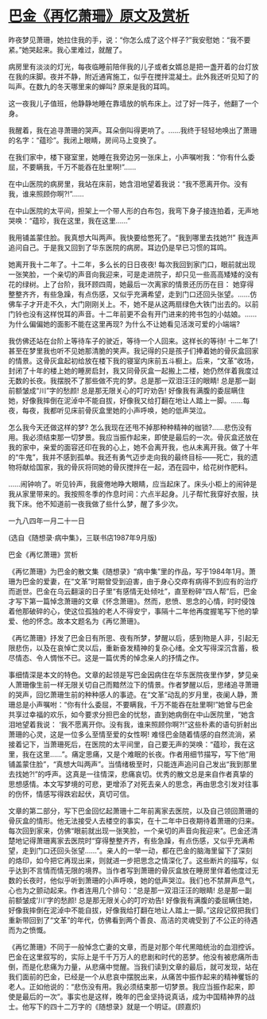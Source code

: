# [巴金《再忆萧珊》原文及赏析](https://www.vrrw.net/wx/9088.html)

昨夜梦见萧珊，她拉住我的手，说：“你怎么成了这个样子?”我安慰她：“我不要紧。”她哭起来。我心里难过，就醒了。

病房里有淡淡的灯光，每夜临睡前陪伴我的儿子或者女婿总是把一盏开着的台灯放在我的床脚。夜并不静，附近通宵施工，似乎在搅拌混凝土。此外我还听见知了的叫声。在数九的冬天哪里来的蝉叫? 原来是我的耳鸣。

这一夜我儿子值班，他静静地睡在靠墙放的帆布床上。过了好一阵子，他翻了一个身。

我醒着，我在追寻萧珊的哭声。耳朵倒叫得更响了。……我终于轻轻地唤出了萧珊的名字：“蕴珍”。我闭上眼睛，房间马上变换了。



在我们家中，楼下寝室里，她睡在我旁边另一张床上，小声嘱咐我：“你有什么委屈，不要瞒我，千万不能吞在肚里啊!”……

在中山医院的病房里，我站在床前，她含泪地望着我说：“我不愿离开你。没有我，谁来照顾你啊?!”……

在中山医院的太平间，担架上一个带人形的白布包，我弯下身子接连拍着，无声地哭唤：“蕴珍，我在这里，我在这里……”

我用铺盖蒙住脸。我真想大叫两声。我快要给憋死了。“我到哪里去找她?!” 我连声追问自己。于是我又回到了华东医院的病房。耳边仍是早已习惯的耳鸣。

她离开我十二年了。十二年，多么长的日日夜夜! 每次我回到家门口，眼前就出现一张笑脸，一个亲切的声音向我迎来，可是走进院子，却只见一些高高矮矮的没有花的绿树。上了台阶，我环顾四周，她最后一次离家的情景还历历在目： 她穿得整整齐齐，有些急躁，有点伤感，又似乎充满希望，走到门口还回头张望。……仿佛车子才开走不久，大门刚刚关上。不，她不是从这两扇绿色大铁门出去的。以前门铃也没有这样悦耳的声音。十二年前更不会有开门进来的挎书包的小姑娘。…… 为什么偏偏她的面影不能在这里再现? 为什么不让她看见活泼可爱的小端端?

我仿佛还站在台阶上等待车子的驶近，等待一个人回来。这样长的等待! 十二年了! 甚至在梦里我也听不见她那清脆的笑声。我记得的只是孩子们捧着她的骨灰盒回家的情景。这骨灰盒起初给放在楼下我的寝室内床前五斗橱上。后来，“文革”收场，封闭了十年的楼上她的睡房启封，我又同骨灰盒一起搬上二楼，她仍然伴着我度过无数的长夜。我摆脱不了那些做不完的梦。总是那一双泪汪汪的眼睛! 总是那一副前额皱成“川”字的愁颜! 总是那无限关心的叮咛劝告! 好像我有满腹的委屈瞒住她，好像我摔倒在泥淖中不能自拔，好像我又给打翻在地让人踏上一脚。……每夜，每夜，我都听见床前骨灰盒里她的小声呼唤，她的低声哭泣。

怎么我今天还做这样的梦? 怎么我现在还甩不掉那种种精神的枷锁?……悲伤没有用。我必须结束那一切梦景。我应当振作起来，即使是最后的一次。骨灰盒还放在我的家中，亲爱的面容还印在我的心上，她不会离开我，也从未离开我。做了十年的“牛鬼”，我并不感到孤单。我还有勇气迈步走向我的最终目标——死亡，我的遗物将献给国家，我的骨灰将同她的骨灰搅拌在一起，洒在园中，给花树作肥料。

……闹钟响了。听见铃声，我疲倦地睁大眼睛，应当起床了。床头小柜上的闹钟是我从家里带来的。我按照冬季的作息时间：六点半起身。儿子帮忙我穿好衣服，扶我下床。他不知道前一夜我做了些什么梦，醒了多少次。

一九八四年一月二十一日

(选自《随想录·病中集》，三联书店1987年9月版)

巴金《再忆萧珊》赏析

《再忆萧珊》为巴金的散文集《随想录》“病中集”里的作品，写于1984年1月。萧珊为巴金的爱妻，在“文革”时期曾受到迫害，由于身心交瘁有病得不到应有的治疗而逝世。巴金在乌云翻滚的日子里“有感情无处倾吐”，直至粉碎“四人帮”后，巴金才写下第一篇悼念萧珊的文章《怀念萧珊》。然而，悲愤、思念的心情，时时侵蚀着他那破碎的心，使这位孤独的老人不得安宁，事隔十二年他再度握笔写下他的挚爱、他的怀念。故本文题名为《再忆萧珊》。

《再忆萧珊》抒发了巴金日有所思、夜有所梦，梦醒以后，感到物是人非，引起无限悲伤，以及在哀悼亡灵以后，重新奋发精神的复杂心绪。全文写得深沉含蓄，极尽情态、令人惆怅不已。这是一篇优秀的悼念亲人的抒情之作。

事细情深是本文的特色。文章的起领是写巴金因病住在华东医院夜里作梦，梦见亲人萧珊像生前一样无限关切自己而黯然泣下的情景。作者梦醒以后，思绪追寻萧珊的哭声，回忆萧珊生前的种种感人的事迹。在“文革”动乱的岁月里，夜阑人静，萧珊总是小声嘱咐：“你有什么委屈，不要瞒我，千万不能吞在肚里啊!”她曾与巴金共享过幸福的欢乐，如今要求分担巴金的忧愁，直到她病倒在中山医院里，“她含泪地望着我说： ‘我不愿离开你。没有我，谁来照顾你啊?!”这些朴素的语句折射出萧珊的心灵，这是一位多么至情至爱的女性啊! 难怪巴金随着情感的自然流淌，紧接着记下，当萧珊死后，在医院的太平间里，自己要无声的哭唤：“蕴珍，我在这里，我在这里……”。痛定思痛，又是个难眠的长夜。作者用细节描写，写下他“用铺盖蒙住脸”，“真想大叫两声”。当情绪极至时，只能连声追问自己发出“我到那里去找她?!”的呼声。这真是一往情深，悲痛哀切。优秀的散文总是来自作者真挚的思想感情。本文写梦境的可悲，更增添了对死去亲人的思念，再由思念引发对往事的伤怀，情感写得跌宕起伏，真切可信。

文章的第二部分，写下巴金回忆起萧珊十二年前离家去医院，以及自己领回萧珊的骨灰盒的情形。他无法接受人去楼空的事实，在十二年中日夜期待着萧珊的归来。每次回到家来，仿佛“眼前就出现一张笑脸，一个亲切的声音向我迎来”。巴金还清楚地记得萧珊离家去医院时“穿得整整齐齐，有些急躁，有点伤感，又似乎充满希望，走到门口还回头张望……”。亲人的一举一动，都在巴金的脑海里留下了深刻的烙印，如今把它再现出来，则就进一步把思念之情深化了。这些断片的描写，似乎达到不言情而情无限的境界。当作者写到萧珊的骨灰盒放在睡房里伴着他度过无数的长夜时，他似乎听到萧珊的小声呼唤，她的低声哭泣。我们也不禁屏声息气，心也为之颤动起来。作者连用几个排句：“总是那一双泪汪汪的眼睛! 总是那一副前额皱成‘川’字的愁颜! 总是那无限关心的叮咛劝告! 好像我有满腹的委屈瞒住她，好像我摔倒在泥淖中不能自拔，好像我给打翻在地让人踏上一脚。”这段记叙把我们重新带回到了“文革”的年代，仿佛看到两个善良、高洁的灵魂受到了不公正的待遇而为之愤慨。

《再忆萧珊》不同于一般悼念亡妻的文章，而是对那个年代黑暗统治的血泪控诉。巴金在这里叙写的，实际上是千千万万人的悲剧和时代的恶梦。他没有被悲痛所击倒，而是化悲痛为力量，从悲痛中觉醒。当我们读到文章的最后，就可发现，站在我们面前的巴金，已经是一个从悲哀中摆脱出来，从痛苦中振作起来的精神矍铄的老人。正如他说的：“悲伤没有用。我必须结束那一切梦景。我应当振作起来，即使是最后的一次”。事实也是这样，晚年的巴金坚持说真话，成为中国精神界的战士。他写下的四十二万字的《随想录》就是一个明证。(顾嘉炽)

